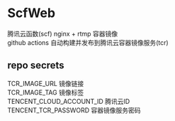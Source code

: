 # ScfWeb
腾讯云函数(scf) nginx + rtmp 容器镜像  
github actions 自动构建并发布到腾讯云容器镜像服务(tcr)  
  
## repo secrets
TCR_IMAGE_URL 镜像链接  
TCR_IMAGE_TAG 镜像标签  
TENCENT_CLOUD_ACCOUNT_ID 腾讯云ID  
TENCENT_TCR_PASSWORD 容器镜像服务密码  
